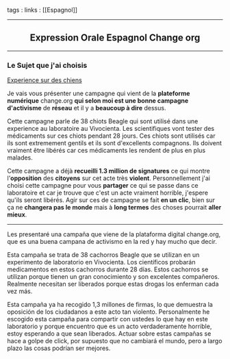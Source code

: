 tags : 
links : [[Espagnol]]

****

<h2 style="text-align: center;"> Expression Orale Espagnol Change org </h2>

****


### Le Sujet que j'ai choisis 

[Experience sur des chiens](https://www.change.org/p/universidad-de-barcelona-salvar-a-los-38-cachorros-beagle-del-laboratorio-vivotecnia-de-su-ejecuci%C3%B3n?source_location=discover_feed)


Je vais vous présenter une campagne qui vient de la **plateforme numérique** change.org **qui selon moi est une bonne campagne d'activisme** de **réseau** et il y a **beaucoup à dire** dessus. 

Cette campagne parle de 38 chiots Beagle qui sont utilisé dans une experience au laboratoire au Vivocienta. Les scientifiques vont tester des médicaments sur ces chiots pendant 28 jours. Ces chiots sont utilisés car ils sont extremement gentils et ils sont d'excellents compagnons. Ils doivent vraiment être libérés car ces médicaments les rendent de plus en plus malades. 

Cette campagne a déjà **recueilli 1.3 million de signatures** ce qui montre l'**opposition** des **citoyens** sur cet acte très **violent**. Personnellement j'ai choisi cette campagne pour vous **partager** ce qui se passe dans ce laboratoire et car je trouve que c'est un acte vraiment horrible, j'espere qu'ils seront libérés. Agir sur ces de campagne se fait **en un clic**, bien sur ça ne **changera pas le monde** mais à **long termes** des choses pourrait **aller mieux**.

---

Les presentaré una campaña que viene de la plataforma digital change.org, que es una buena campana de activismo en la red y hay mucho que decir.

Esta campaña se trata de 38 cachorros Beagle que se utilizan en un experimento de laboratorio en Vivocienta. Los científicos probarán medicamentos en estos cachorros durante 28 días. Estos cachorros se utilizan porque tienen un gran conocimiento y son excelentes compañeros. Realmente necesitan ser liberados porque estas drogas los enferman cada vez más.

Esta campaña ya ha recogido 1,3 millones de firmas, lo que demuestra la oposición de los ciudadanos a este acto tan violento. Personalmente he escogido esta campaña para compartir con ustedes lo que hay en este laboratorio y porque encuentro que es un acto verdaderamente horrible, estoy esperando a que sean liberados. Actuar sobre estas campañas se hace a golpe de click, por supuesto que no cambiará el mundo, pero a largo plazo las cosas podrían ser mejores.







